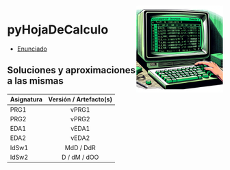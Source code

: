 <img src="images/pyHojaDeCalculo.png" width="40%" align="right"/>

# pyHojaDeCalculo

- [Enunciado](enunciado.md)

## Soluciones y aproximaciones a las mismas

|Asignatura|Versión / Artefacto(s)|
|-|:-:|
PRG1|vPRG1
PRG2|vPRG2
EDA1|vEDA1
EDA2|vEDA2
IdSw1|MdD / DdR
IdSw2|D / dM / dOO
